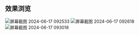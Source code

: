 ## 效果浏览
![屏幕截图 2024-06-17 092533](https://github.com/CoolCoolTomato/OpenSD/assets/107784402/88dc96ec-c444-4609-be88-23534f23bbb1)
![屏幕截图 2024-06-17 092618](https://github.com/CoolCoolTomato/OpenSD/assets/107784402/53b4bd3f-e375-4eb1-9371-b37d2eaebbf5)
![屏幕截图 2024-06-17 093018](https://github.com/CoolCoolTomato/OpenSD/assets/107784402/ef90d02f-2c59-4e63-b02e-aa048b4ac2b5)
